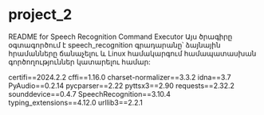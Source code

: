 # project_2
README for Speech Recognition Command Executor
Այս ծրագիրը օգտագործում է speech_recognition գրադարանը՝ ձայնային հրամանները ճանաչելու և Linux համակարգում համապատասխան գործողություններ կատարելու համար:

certifi==2024.2.2
cffi==1.16.0
charset-normalizer==3.3.2
idna==3.7
PyAudio==0.2.14
pycparser==2.22
pyttsx3==2.90
requests==2.32.2
sounddevice==0.4.7
SpeechRecognition==3.10.4
typing_extensions==4.12.0
urllib3==2.2.1
